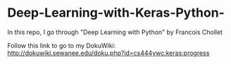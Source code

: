 # Deep-Learning-with-Keras-Python-
In this repo, I go through "Deep Learning with Python" by Francois Chollet

Follow this link to go to my DokuWiki: http://dokuwiki.sewanee.edu/doku.php?id=cs444ywc:keras:progress
